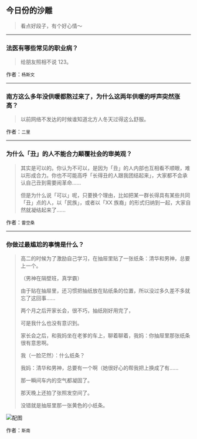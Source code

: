 ## 今日份的沙雕

> 看点好段子，有个好心情～


 
---

### 法医有哪些常见的职业病？

> 给朋友照相不说 123。


作者：`杨斯文`

---

### 南方这么多年没供暖都熬过来了，为什么这两年供暖的呼声突然涨高？

> 以前网络不发达的时候谁知道北方人冬天过得这么舒服。


作者：`二里`

---

### 为什么「丑」的人不能合力颠覆社会的审美观？

> 其实是可以的。你认为不可以，是因为「丑」的人内部也互相看不顺眼，难以形成合力。你也不可能高呼「长得丑的人跟我团结起来」，大家都不会承认自己丑到需要闹革命……
> 
> 但是为什么说「可以」呢，只要换个理由，比如把某一群长得具有某些共同「丑」点的人，以「民族」，或者以「XX 族裔」的形式归纳到一起，大家自然就凝结起来了……


作者：`雷空桑`

---

### 你做过最尴尬的事情是什么？

> 高二的时候为了激励自己学习，在抽屉里贴了一张纸条：清华和男神，总要上一个。
> 
> （男神在隔壁班，真学霸）
> 
> 由于贴在抽屉里，还习惯把抽纸放在贴纸条的位置，所以没过多久差不多就忘了这回事……
> 
> 两个月之后开家长会，很不巧，抽纸刚好用完了，
> 
> 可是我什么也没有意识到。
> 
> 家长会之后，和我妈坐在老爹的车上，聊着聊着，我妈：你抽屉里那张纸条很有意思啊。
> 
> 我（一脸茫然）：什么纸条？
> 
> 我妈：清华和男神，总要有一个啊（她很好心的帮我把上换成了有……
> 
> 那一瞬间车内的空气都凝固了。
> 
> 那天晚上还拍了张照发空间了。
> 
> 没错就是抽屉里那一张黄色的小纸条。



![配图](http://pic3.zhimg.com/70/v2-1693ed880e89a8fb398fb918723f0e1e_b.jpg)


作者：`斯南`